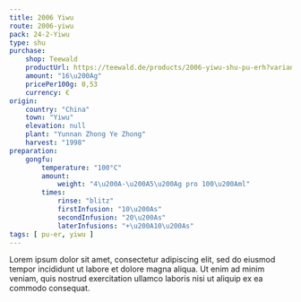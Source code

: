 ```yaml
---
title: 2006 Yiwu
route: 2006-yiwu
pack: 24-2-Yiwu
type: shu
purchase:
    shop: Teewald
    productUrl: https://teewald.de/products/2006-yiwu-shu-pu-erh?variant=43650106622216
    amount: "16\u200Ag"
    pricePer100g: 0,53
    currency: €
origin:
    country: "China"
    town: "Yiwu"
    elevation: null
    plant: "Yunnan Zhong Ye Zhong"
    harvest: "1998"
preparation:
    gongfu:
        temperature: "100°C"
        amount:
            weight: "4\u200A-\u200A5\u200Ag pro 100\u200Aml"
        times:
            rinse: "blitz"
            firstInfusion: "10\u200As"
            secondInfusion: "20\u200As"
            laterInfusions: "+\u200A10\u200As"
tags: [ pu-er, yiwu ]
---
```

Lorem ipsum dolor sit amet, consectetur adipiscing elit, sed do eiusmod tempor incididunt ut labore et dolore magna aliqua. Ut enim ad minim veniam, quis nostrud exercitation ullamco laboris nisi ut aliquip ex ea commodo consequat.
